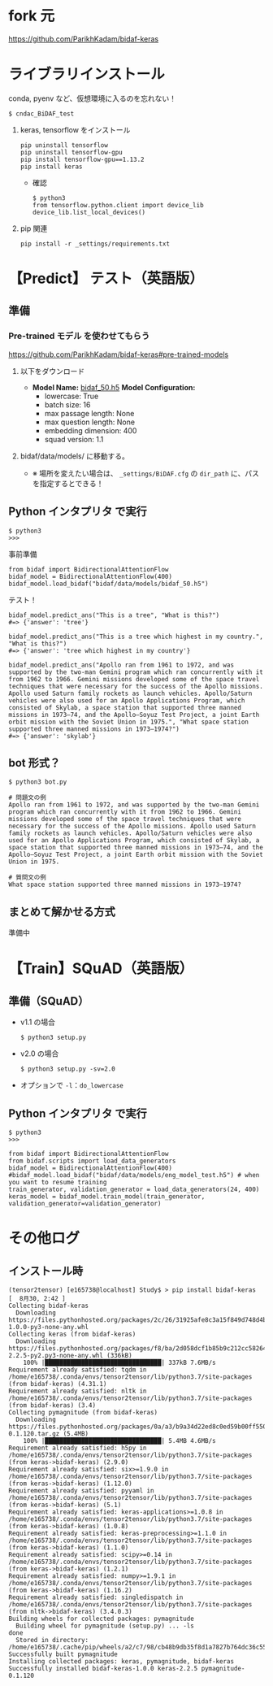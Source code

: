 # fork 元
https://github.com/ParikhKadam/bidaf-keras

# ライブラリインストール
conda, pyenv など、仮想環境に入るのを忘れない！
```
$ cndac_BiDAF_test
```
1. keras, tensorflow をインストール
    ```
    pip uninstall tensorflow
    pip uninstall tensorflow-gpu
    pip install tensorflow-gpu==1.13.2
    pip install keras 
    ```
   - 確認
      ```
      $ python3
      from tensorflow.python.client import device_lib
      device_lib.list_local_devices()
      ```
2. pip 関連
    ```
    pip install -r _settings/requirements.txt  
    ```



# 【Predict】 テスト（英語版）
## 準備
### Pre-trained モデル を使わせてもらう
https://github.com/ParikhKadam/bidaf-keras#pre-trained-models
1. 以下をダウンロード
   - **Model Name:** [bidaf_50.h5](https://drive.google.com/open?id=10C56f1DSkWbkBBhokJ9szXM44P9T-KfW)
     **Model Configuration:**
       - lowercase: True
       - batch size: 16
       - max passage length: None
       - max question length: None
       - embedding dimension: 400
       - squad version: 1.1

2. bidaf/data/models/ に移動する。
   - ※ 場所を変えたい場合は、
      `_settings/BiDAF.cfg` の `dir_path` に、パスを指定するとできる！


## Python インタプリタ で実行
```
$ python3
>>>
```
事前準備
```
from bidaf import BidirectionalAttentionFlow
bidaf_model = BidirectionalAttentionFlow(400)
bidaf_model.load_bidaf("bidaf/data/models/bidaf_50.h5")
```
テスト！
```
bidaf_model.predict_ans("This is a tree", "What is this?")
#=> {'answer': 'tree'}

bidaf_model.predict_ans("This is a tree which highest in my country.", "What is this?")
#=> {'answer': 'tree which highest in my country'}

bidaf_model.predict_ans("Apollo ran from 1961 to 1972, and was supported by the two-man Gemini program which ran concurrently with it from 1962 to 1966. Gemini missions developed some of the space travel techniques that were necessary for the success of the Apollo missions. Apollo used Saturn family rockets as launch vehicles. Apollo/Saturn vehicles were also used for an Apollo Applications Program, which consisted of Skylab, a space station that supported three manned missions in 1973–74, and the Apollo–Soyuz Test Project, a joint Earth orbit mission with the Soviet Union in 1975.", "What space station supported three manned missions in 1973–1974?")
#=> {'answer': 'skylab'}
```

## bot 形式？
```
$ python3 bot.py

# 問題文の例
Apollo ran from 1961 to 1972, and was supported by the two-man Gemini program which ran concurrently with it from 1962 to 1966. Gemini missions developed some of the space travel techniques that were necessary for the success of the Apollo missions. Apollo used Saturn family rockets as launch vehicles. Apollo/Saturn vehicles were also used for an Apollo Applications Program, which consisted of Skylab, a space station that supported three manned missions in 1973–74, and the Apollo–Soyuz Test Project, a joint Earth orbit mission with the Soviet Union in 1975.

# 質問文の例
What space station supported three manned missions in 1973–1974?
```

## まとめて解かせる方式
準備中



# 【Train】SQuAD（英語版）
## 準備（SQuAD）
- v1.1 の場合
  ```
  $ python3 setup.py
  ```
- v2.0 の場合
  ```
  $ python3 setup.py -sv=2.0
  ```
- オプションで `-l`：`do_lowercase`

## Python インタプリタ で実行
```
$ python3
>>>
```
```
from bidaf import BidirectionalAttentionFlow
from bidaf.scripts import load_data_generators
bidaf_model = BidirectionalAttentionFlow(400)
#bidaf_model.load_bidaf("bidaf/data/models/eng_model_test.h5") # when you want to resume training
train_generator, validation_generator = load_data_generators(24, 400)
keras_model = bidaf_model.train_model(train_generator, validation_generator=validation_generator)
```



# その他ログ
## インストール時
```
(tensor2tensor) [e165738@localhost] Study$ > pip install bidaf-keras                                   [  8月30, 2:42 ]
Collecting bidaf-keras
  Downloading https://files.pythonhosted.org/packages/2c/26/31925afe8c3a15f849d748d4b6df06b778ae4d55c0c4834012e91cd64a5f/bidaf_keras-1.0.0-py3-none-any.whl
Collecting keras (from bidaf-keras)
  Downloading https://files.pythonhosted.org/packages/f8/ba/2d058dcf1b85b9c212cc58264c98a4a7dd92c989b798823cc5690d062bb2/Keras-2.2.5-py2.py3-none-any.whl (336kB)
    100% |████████████████████████████████| 337kB 7.6MB/s 
Requirement already satisfied: tqdm in /home/e165738/.conda/envs/tensor2tensor/lib/python3.7/site-packages (from bidaf-keras) (4.31.1)
Requirement already satisfied: nltk in /home/e165738/.conda/envs/tensor2tensor/lib/python3.7/site-packages (from bidaf-keras) (3.4)
Collecting pymagnitude (from bidaf-keras)
  Downloading https://files.pythonhosted.org/packages/0a/a3/b9a34d22ed8c0ed59b00ff55092129641cdfa09d82f9abdc5088051a5b0c/pymagnitude-0.1.120.tar.gz (5.4MB)
    100% |████████████████████████████████| 5.4MB 4.6MB/s 
Requirement already satisfied: h5py in /home/e165738/.conda/envs/tensor2tensor/lib/python3.7/site-packages (from keras->bidaf-keras) (2.9.0)
Requirement already satisfied: six>=1.9.0 in /home/e165738/.conda/envs/tensor2tensor/lib/python3.7/site-packages (from keras->bidaf-keras) (1.12.0)
Requirement already satisfied: pyyaml in /home/e165738/.conda/envs/tensor2tensor/lib/python3.7/site-packages (from keras->bidaf-keras) (5.1)
Requirement already satisfied: keras-applications>=1.0.8 in /home/e165738/.conda/envs/tensor2tensor/lib/python3.7/site-packages (from keras->bidaf-keras) (1.0.8)
Requirement already satisfied: keras-preprocessing>=1.1.0 in /home/e165738/.conda/envs/tensor2tensor/lib/python3.7/site-packages (from keras->bidaf-keras) (1.1.0)
Requirement already satisfied: scipy>=0.14 in /home/e165738/.conda/envs/tensor2tensor/lib/python3.7/site-packages (from keras->bidaf-keras) (1.2.1)
Requirement already satisfied: numpy>=1.9.1 in /home/e165738/.conda/envs/tensor2tensor/lib/python3.7/site-packages (from keras->bidaf-keras) (1.16.2)
Requirement already satisfied: singledispatch in /home/e165738/.conda/envs/tensor2tensor/lib/python3.7/site-packages (from nltk->bidaf-keras) (3.4.0.3)
Building wheels for collected packages: pymagnitude
  Building wheel for pymagnitude (setup.py) ... -ls
done
  Stored in directory: /home/e165738/.cache/pip/wheels/a2/c7/98/cb48b9db35f8d1a7827b764dc36c5515179dc116448a47c8a1
Successfully built pymagnitude
Installing collected packages: keras, pymagnitude, bidaf-keras
Successfully installed bidaf-keras-1.0.0 keras-2.2.5 pymagnitude-0.1.120
```


